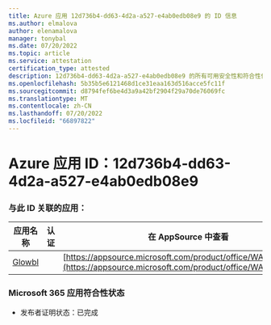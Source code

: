 ```yaml
---
title: Azure 应用 12d736b4-dd63-4d2a-a527-e4ab0edb08e9 的 ID 信息
ms.author: elmalova
author: elenamalova
manager: tonybal
ms.date: 07/20/2022
ms.topic: article
ms.service: attestation
certification_type: attested
description: 12d736b4-dd63-4d2a-a527-e4ab0edb08e9 的所有可用安全性和符合性信息。
ms.openlocfilehash: 5b35b5e6121468d1ce31eaa163d516acce5fc11f
ms.sourcegitcommit: d8794fef6be4d3a9a42bf2904f29a70de76069fc
ms.translationtype: MT
ms.contentlocale: zh-CN
ms.lasthandoff: 07/20/2022
ms.locfileid: "66897822"
---
```

# <a name="azure-app-id-12d736b4-dd63-4d2a-a527-e4ab0edb08e9"></a>Azure 应用 ID：12d736b4-dd63-4d2a-a527-e4ab0edb08e9


### <a name="apps-associated-with-this-id"></a>与此 ID 关联的应用：
| **应用名称** | **认证** | **在 AppSource 中查看** |
|--------------|---------------|-----------------------|
| [Glowbl](../forward/WA200004368.md) |  | [https://appsource.microsoft.com/product/office/WA200004368](https://appsource.microsoft.com/product/office/WA200004368) |

### <a name="microsoft-365-app-compliance-status"></a>Microsoft 365 应用符合性状态
- 发布者证明状态：已完成
